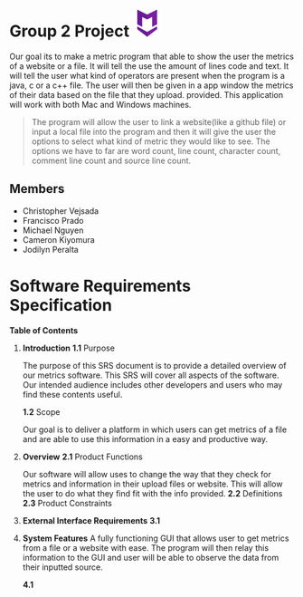 # Group 2 Project  ![alt text](https://github.com/adam-p/markdown-here/raw/master/src/common/images/icon48.png "Logo Title Text 1")
Our goal its to make a metric program that able to show the user the metrics of a website or a file. It will
tell the use the amount of lines code and text. It will tell the user what kind of operators are present when the program is a java, c or a c++ file.
The user will then be given in a app window the metrics of their data based on the file that they upload.
provided. This application will work with both Mac and Windows machines.
> The program will allow the user to link a website(like a github file) or input a local file into the program
and then it will give the user the options to select what kind of metric they would like to see. The options we have to far are
word count, line count, character count, comment line count and source line count.
## Members 
* Christopher Vejsada
* Francisco Prado
* Michael Nguyen
* Cameron Kiyomura
* Jodilyn Peralta

# Software Requirements Specification
**Table of Contents**
1. **Introduction**
   **1.1** 
   Purpose
   
   The purpose of this SRS document is to provide a detailed overview of our metrics software. This SRS will cover all aspects of the software.
   Our intended audience includes other developers and users who may find these contents useful.

   **1.2** Scope
   
   Our goal is to deliver a platform in which users can get metrics of a file and are able to use this
   information in a easy and productive way.
2. **Overview**
   **2.1** 
   Product Functions

   Our software will allow uses to change the way that they check for metrics and information in their upload files or website. This will allow the user
   to do what they find fit with the info provided.
   **2.2** Definitions
   **2.3** Product Constraints
3. **External Interface Requirements**
   **3.1**
4. **System Features**
    A fully functioning GUI that allows user to get metrics from a file or a website with ease. The program will then 
    relay this information to the GUI and user will be able to observe the data from their inputted source.
     
   **4.1**


